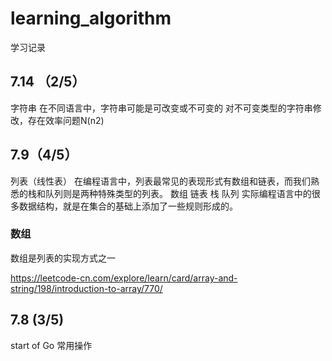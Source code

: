 # learning_algorithm
学习记录

## 7.14 （2/5）
字符串
在不同语言中，字符串可能是可改变或不可变的
对不可变类型的字符串修改，存在效率问题N(n2)

## 7.9（4/5）
列表（线性表）
在编程语言中，列表最常见的表现形式有数组和链表，而我们熟悉的栈和队列则是两种特殊类型的列表。
数组
链表
栈
队列
实际编程语言中的很多数据结构，就是在集合的基础上添加了一些规则形成的。
### 数组
数组是列表的实现方式之一

https://leetcode-cn.com/explore/learn/card/array-and-string/198/introduction-to-array/770/

## 7.8 (3/5)
start of Go 常用操作


